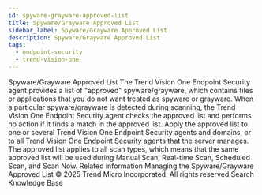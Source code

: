 ```yaml
---
id: spyware-grayware-approved-list
title: Spyware/Grayware Approved List
sidebar_label: Spyware/Grayware Approved List
description: Spyware/Grayware Approved List
tags:
  - endpoint-security
  - trend-vision-one
---
```


 Spyware/Grayware Approved List The Trend Vision One Endpoint Security agent provides a list of "approved" spyware/grayware, which contains files or applications that you do not want treated as spyware or grayware. When a particular spyware/grayware is detected during scanning, the Trend Vision One Endpoint Security agent checks the approved list and performs no action if it finds a match in the approved list. Apply the approved list to one or several Trend Vision One Endpoint Security agents and domains, or to all Trend Vision One Endpoint Security agents that the server manages. The approved list applies to all scan types, which means that the same approved list will be used during Manual Scan, Real-time Scan, Scheduled Scan, and Scan Now. Related information Managing the Spyware/Grayware Approved List © 2025 Trend Micro Incorporated. All rights reserved.Search Knowledge Base